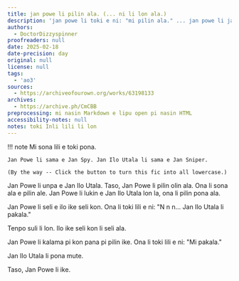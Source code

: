 ```yaml
---
title: jan powe li pilin ala. (... ni li lon ala.) 
description: 'jan powe li toki e ni: "mi pilin ala." ... jan powe li jan pi toki powe.'
authors:
  - DoctorDizzyspinner
proofreaders: null
date: 2025-02-18
date-precision: day
original: null
license: null
tags:
  - 'ao3'
sources:
  - https://archiveofourown.org/works/63198133
archives:
  - https://archive.ph/CmCBB
preprocessing: mi nasin Markdown e lipu open pi nasin HTML
accessibility-notes: null
notes: toki Inli lili li lon
---
```


!!! note
    Mi sona lili e toki pona.

    

    Jan Powe li sama e Jan Spy. Jan Ilo Utala li sama e Jan Sniper.

    (By the way -- Click the button to turn this fic into all lowercase.)

Jan Powe li unpa e Jan Ilo Utala. Taso, Jan Powe li pilin olin ala. Ona li sona ala e pilin ale. Jan Powe li lukin e Jan Ilo Utala lon la, ona li pilin pona ala.

Jan Powe li seli e ilo ike seli kon. Ona li toki lili e ni: "N n n... Jan Ilo Utala li pakala."

Tenpo suli li lon. Ilo ike seli kon li seli ala.

Jan Powe li kalama pi kon pana pi pilin ike. Ona li toki lili e ni: "Mi pakala."

Jan Ilo Utala li pona mute.

Taso, Jan Powe li ike.